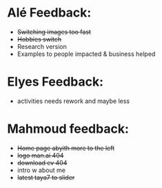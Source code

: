 # Alé Feedback:
- <del>Switching images too fast</del>
- <del>Hobbies switch</del>
- Research version
- Examples to people impacted & business helped

# Elyes Feedback:
- activities needs rework and maybe less

# Mahmoud feedback:
- <del>Home page abyith more to the left</del>
- <del>logo man.ai 404</del>
- <del>download cv 404</del>
- intro w about me
- <del>latest taya7 to slider</del>